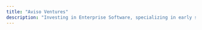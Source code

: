 ```yaml
---
title: "Aviso Ventures"
description: "Investing in Enterprise Software, specializing in early stage Cybersecurity, DevOps, Data, AI, and Vertical Specific Applications. We know it, because we've done it."
---
```


